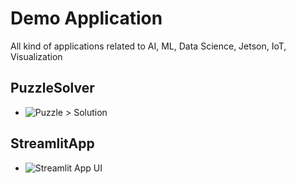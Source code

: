 # Demo Application
All kind of applications related to AI, ML, Data Science, Jetson, IoT, Visualization


## PuzzleSolver
- ![Puzzle > Solution](https://miro.medium.com/max/1600/1*vIpP4LvNcMJ9ZaQrkglCqA.png)


## StreamlitApp
- ![Streamlit App UI](https://github.com/Avkash/mldl/blob/master/images/streamlit-demo.png?raw=true)
